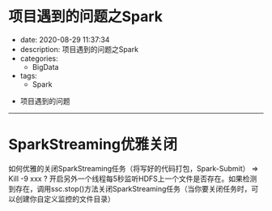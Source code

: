 #   项目遇到的问题之Spark
+ date: 2020-08-29 11:37:34
+ description: 项目遇到的问题之Spark
+ categories:
  - BigData
+ tags:
  - Spark
- 项目遇到的问题
---
#   SparkStreaming优雅关闭
如何优雅的关闭SparkStreaming任务（将写好的代码打包，Spark-Submit） => Kill -9 xxx ?
开启另外一个线程每5秒监听HDFS上一个文件是否存在。如果检测到存在，调用ssc.stop()方法关闭SparkStreaming任务（当你要关闭任务时，可以创建你自定义监控的文件目录）
